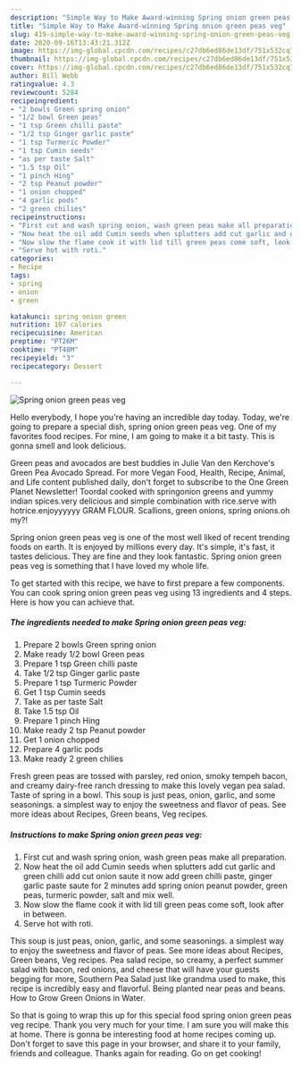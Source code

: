 ```yaml
---
description: "Simple Way to Make Award-winning Spring onion green peas veg"
title: "Simple Way to Make Award-winning Spring onion green peas veg"
slug: 419-simple-way-to-make-award-winning-spring-onion-green-peas-veg
date: 2020-09-16T13:43:21.312Z
image: https://img-global.cpcdn.com/recipes/c27db6ed86de13df/751x532cq70/spring-onion-green-peas-veg-recipe-main-photo.jpg
thumbnail: https://img-global.cpcdn.com/recipes/c27db6ed86de13df/751x532cq70/spring-onion-green-peas-veg-recipe-main-photo.jpg
cover: https://img-global.cpcdn.com/recipes/c27db6ed86de13df/751x532cq70/spring-onion-green-peas-veg-recipe-main-photo.jpg
author: Bill Webb
ratingvalue: 4.3
reviewcount: 5284
recipeingredient:
- "2 bowls Green spring onion"
- "1/2 bowl Green peas"
- "1 tsp Green chilli paste"
- "1/2 tsp Ginger garlic paste"
- "1 tsp Turmeric Powder"
- "1 tsp Cumin seeds"
- "as per taste Salt"
- "1.5 tsp Oil"
- "1 pinch Hing"
- "2 tsp Peanut powder"
- "1 onion chopped"
- "4 garlic pods"
- "2 green chilies"
recipeinstructions:
- "First cut and wash spring onion, wash green peas make all preparation."
- "Now heat the oil add Cumin seeds when splutters add cut garlic and green chilli add cut onion saute it now add green chilli paste, ginger garlic paste saute for 2 minutes add spring onion peanut powder, green peas, turmeric powder, salt and mix well."
- "Now slow the flame cook it with lid till green peas come soft, look after in between."
- "Serve hot with roti."
categories:
- Recipe
tags:
- spring
- onion
- green

katakunci: spring onion green 
nutrition: 107 calories
recipecuisine: American
preptime: "PT26M"
cooktime: "PT48M"
recipeyield: "3"
recipecategory: Dessert

---
```



![Spring onion green peas veg](https://img-global.cpcdn.com/recipes/c27db6ed86de13df/751x532cq70/spring-onion-green-peas-veg-recipe-main-photo.jpg)

Hello everybody, I hope you're having an incredible day today. Today, we're going to prepare a special dish, spring onion green peas veg. One of my favorites food recipes. For mine, I am going to make it a bit tasty. This is gonna smell and look delicious.

Green peas and avocados are best buddies in Julie Van den Kerchove&#39;s Green Pea Avocado Spread. For more Vegan Food, Health, Recipe, Animal, and Life content published daily, don&#39;t forget to subscribe to the One Green Planet Newsletter! Toordal cooked with springonion greens and yummy indian spices.very delicious and simple combination with rice.serve with hotrice.enjoyyyyyy GRAM FLOUR. Scallions, green onions, spring onions.oh my?!

Spring onion green peas veg is one of the most well liked of recent trending foods on earth. It is enjoyed by millions every day. It's simple, it's fast, it tastes delicious. They are fine and they look fantastic. Spring onion green peas veg is something that I have loved my whole life.


To get started with this recipe, we have to first prepare a few components. You can cook spring onion green peas veg using 13 ingredients and 4 steps. Here is how you can achieve that.

<!--inarticleads1-->

##### The ingredients needed to make Spring onion green peas veg:

1. Prepare 2 bowls Green spring onion
1. Make ready 1/2 bowl Green peas
1. Prepare 1 tsp Green chilli paste
1. Take 1/2 tsp Ginger garlic paste
1. Prepare 1 tsp Turmeric Powder
1. Get 1 tsp Cumin seeds
1. Take as per taste Salt
1. Take 1.5 tsp Oil
1. Prepare 1 pinch Hing
1. Make ready 2 tsp Peanut powder
1. Get 1 onion chopped
1. Prepare 4 garlic pods
1. Make ready 2 green chilies


Fresh green peas are tossed with parsley, red onion, smoky tempeh bacon, and creamy dairy-free ranch dressing to make this lovely vegan pea salad. Taste of spring in a bowl. This soup is just peas, onion, garlic, and some seasonings. a simplest way to enjoy the sweetness and flavor of peas. See more ideas about Recipes, Green beans, Veg recipes. 

<!--inarticleads2-->

##### Instructions to make Spring onion green peas veg:

1. First cut and wash spring onion, wash green peas make all preparation.
1. Now heat the oil add Cumin seeds when splutters add cut garlic and green chilli add cut onion saute it now add green chilli paste, ginger garlic paste saute for 2 minutes add spring onion peanut powder, green peas, turmeric powder, salt and mix well.
1. Now slow the flame cook it with lid till green peas come soft, look after in between.
1. Serve hot with roti.


This soup is just peas, onion, garlic, and some seasonings. a simplest way to enjoy the sweetness and flavor of peas. See more ideas about Recipes, Green beans, Veg recipes. Pea salad recipe, so creamy, a perfect summer salad with bacon, red onions, and cheese that will have your guests begging for more, Southern Pea Salad just like grandma used to make, this recipe is incredibly easy and flavorful. Being planted near peas and beans. How to Grow Green Onions in Water. 

So that is going to wrap this up for this special food spring onion green peas veg recipe. Thank you very much for your time. I am sure you will make this at home. There is gonna be interesting food at home recipes coming up. Don't forget to save this page in your browser, and share it to your family, friends and colleague. Thanks again for reading. Go on get cooking!
